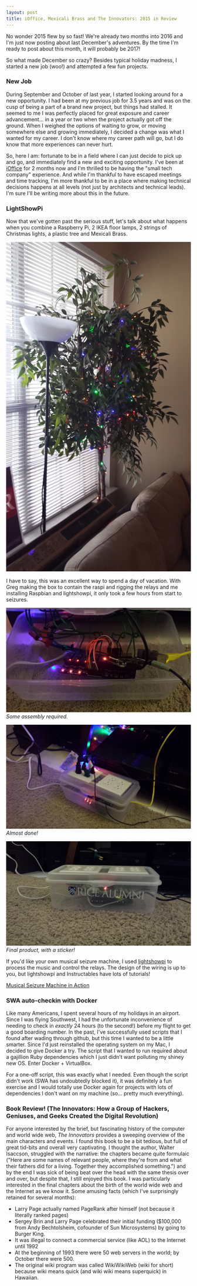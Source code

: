 ```yaml
---
layout: post
title: iOffice, Mexicali Brass and The Innovators: 2015 in Review
---
```


No wonder 2015 flew by so fast! We're already two months into 2016 and I'm just now posting about last December's adventures. By the time I'm ready to post about this month, it will probably be 2017!

So what made December so crazy? Besides typical holiday madness, I started a new job (woo!) and attempted a few fun projects.

### New Job
During September and October of last year, I started looking around for a new opportunity. I had been at my previous job for 3.5 years and was on the cusp of being a part of a brand new project, but things had stalled. It seemed to me I was perfectly placed for great exposure and career advancement... in a year or two when the project actually got off the ground. When I weighed the options of waiting to grow, or moving somewhere else and growing immediately, I decided a change was what I wanted for my career. I don't know where my career path will go, but I do know that more experiences can never hurt.

So, here I am: fortunate to be in a field where I can just decide to pick up and go, and immediately find a new and exciting opportunity. I've been at [iOffice](http://www.iofficecorp.com/) for 2 months now and I'm thrilled to be having the "small tech company" experience. And while I'm thankful to have escaped meetings and time tracking, I'm more thankful to be in a place where making technical decisions happens at all levels (not just by architects and technical leads). I'm sure I'll be writing more about this in the future.

### LightShowPi
Now that we've gotten past the serious stuff, let's talk about what happens when you combine a Raspberry Pi, 2 IKEA floor lamps, 2 strings of Christmas lights, a plastic tree and Mexicali Brass.

![The unsuspecting victims...](../images/raspi_christmas/20151224_130855.jpg)

I have to say, this was an excellent way to spend a day of vacation. With Greg making the box to contain the raspi and rigging the relays and me installing Raspbian and lightshowpi, it only took a few hours from start to seizures. 

![raspi1](../images/raspi_christmas/20151224_210503.jpg)
*Some assembly required.*

![raspi2](../images/raspi_christmas/20151224_210520.jpg)
*Almost done!*

![raspi3](../images/raspi_christmas/20151226_164336.jpg)
*Final product, with a sticker!*

If you'd like your own musical seizure machine, I used [lightshowpi](http://lightshowpi.org/getting-started/) to process the music and control the relays. The design of the wiring is up to you, but lightshowpi and Instructables have lots of tutorials!

[Musical Seizure Machine in Action](https://photos.google.com/share/AF1QipM7SB9wDJo67B2TLoAI5jUDCiRyFOPB0zVsx1tHRncSx96PfEDNYI83E8qAVT1gHA/photo/AF1QipPADg--vG8MM7UWdia5aj4rfBJKrjf8L04TJ2dN?key=cWFMSFhocDg3dlc5NnZIU2FLSkJEeldSLVh4UTZn)

### SWA auto-checkin with Docker
Like many Americans, I spent several hours of my holidays in an airport. Since I was flying Southwest, I had the unfortunate inconvenience of needing to check in _exactly_ 24 hours (to the second!) before my flight to get a good boarding number. In the past, I've successfully used scripts that I found after wading through github, but this time I wanted to be a little smarter. Since I'd just reinstalled the operating system on my Mac, I decided to give Docker a try. The script that I wanted to run required about a gajillion Ruby dependencies which I just didn't want polluting my shiney new OS. Enter Docker + VirtualBox. 

For a one-off script, this was exactly what I needed. Even though the script didn't work (SWA has undoubtedly blocked it), it was definitely a fun exercise and I would totally use Docker again for projects with lots of dependencies I don't want on my machine (so... pretty much everything). 

### Book Review! (The Innovators: How a Group of Hackers, Geniuses, and Geeks Created the Digital Revolution)
For anyone interested by the brief, but fascinating history of the computer and world wide web, _The Innovators_ provides a sweeping overview of the main characters and events. I found this book to be a bit tedious, but full of great tid-bits and overall very captivating. I thought the author, Walter Isaccson, struggled with the narrative: the chapters became quite formulaic ("Here are some names of relevant people, where they're from and what their fathers did for a living. Together they accomplished something.") and by the end I was sick of being beat over the head with the same thesis over and over, but despite that, I still enjoyed this book. I was particularly interested in the final chapters about the birth of the world wide web and the Internet as we know it. Some amusing facts (which I've surprisingly retained for several months):

  * Larry Page actually named PageRank after himself (not because it literally ranked pages)
  * Sergey Brin and Larry Page celebrated their initial funding ($100,000 from Andy Bechtolsheim, cofounder of Sun Microsystems) by going to Burger King.
  * It was illegal to connect a commercial service (like AOL) to the Internet until 1992
  * At the beginning of 1993 there were 50 web servers in the world; by October there were 500.
  * The original wiki program was called WikiWikiWeb (wiki for short) because wiki means quick (and wiki wiki means superquick) in Hawaiian.
